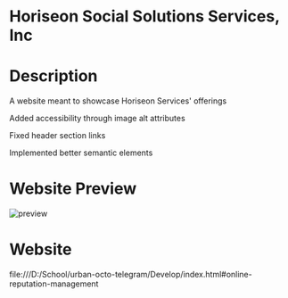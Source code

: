 # Horiseon Social Solutions Services, Inc

# Description

A website meant to showcase Horiseon Services' offerings 

Added accessibility through image alt attributes


Fixed header section links


Implemented better semantic elements

# Website Preview

![preview](https://user-images.githubusercontent.com/101310140/160271913-fbdca7be-e815-4ff4-844a-3e39d7b0d33d.png)

# Website
 
file:///D:/School/urban-octo-telegram/Develop/index.html#online-reputation-management
